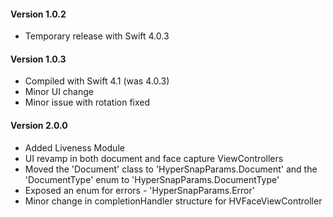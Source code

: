 #### Version 1.0.2
- Temporary release with Swift 4.0.3


#### Version 1.0.3

- Compiled with Swift 4.1 (was 4.0.3)
- Minor UI change
- Minor issue with rotation fixed

#### Version 2.0.0

- Added Liveness Module
- UI revamp in both document and face capture ViewControllers
- Moved the 'Document' class to 'HyperSnapParams.Document' and the 'DocumentType' enum to 'HyperSnapParams.DocumentType'
- Exposed an enum for errors - 'HyperSnapParams.Error'
- Minor change in completionHandler structure for HVFaceViewController



